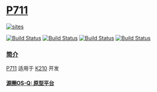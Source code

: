 ﻿# [P711](https://github.com/OS-Q/P711)

[![sites](http://182.61.61.133/link/resources/OSQ.png)](http://www.OS-Q.com)

[![Build Status](https://github.com/OS-Q/P711/workflows/CI/badge.svg)](https://github.com/OS-Q/P711/actions/workflows/CI.yml)
[![Build Status](https://circleci.com/gh/OS-Q/P711.svg?style=svg)](https://circleci.com/gh/OS-Q/P711)
[![Build Status](https://travis-ci.com/OS-Q/P711.svg?branch=master)](https://travis-ci.com/OS-Q/P711)
[![Build Status](https://cloud.drone.io/api/badges/OS-Q/P711/status.svg)](https://cloud.drone.io/OS-Q/P711)

### [简介](https://github.com/OS-Q/P711/wiki)

[P711](https://github.com/OS-Q/P711) 适用于 [K210](https://canaan-creative.com/product/kendryteai) 开发

#### [源圈OS-Q: 原型平台](http://www.OS-Q.com)
